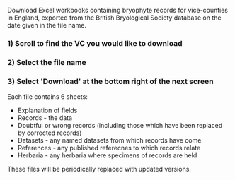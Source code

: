 Download Excel workbooks containing bryophyte records for vice-counties in England, exported from the British Bryological Society database on the date given in the file name.

### 1) Scroll to find the VC you would like to download
### 2) Select the file name
### 3) Select 'Download' at the bottom right of the next screen

Each file contains 6 sheets:
- Explanation of fields
- Records - the data
- Doubtful or wrong records (including those which have been replaced by corrected records)
- Datasets - any named datasets from which records have come
- References - any published referecnes to which records relate
- Herbaria - any herbaria where specimens of records are held

These files will be periodically replaced with updated versions.
